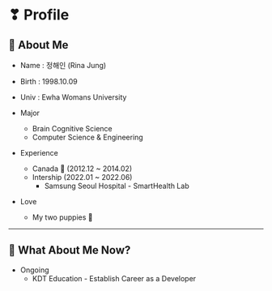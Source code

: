 # ❣ Profile

## 🍰 About Me

* Name : 정해인 (Rina Jung)

* Birth : 1998.10.09

* Univ : Ewha Womans University

* Major
    * Brain Cognitive Science
    * Computer Science & Engineering

* Experience
    * Canada 🍁 (2012.12 ~ 2014.02)
    * Intership (2022.01 ~ 2022.06)
        * Samsung Seoul Hospital - SmartHealth Lab

* Love
    * My two puppies 🐶

***

## 🍮 What About Me Now?

* Ongoing
   * KDT Education - Establish Career as a Developer
